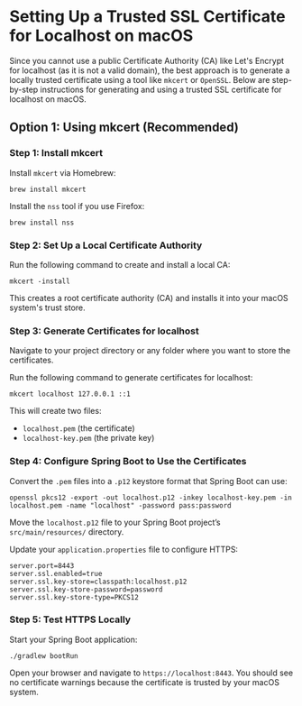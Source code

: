 # Setting Up a Trusted SSL Certificate for Localhost on macOS

Since you cannot use a public Certificate Authority (CA) like Let's Encrypt for localhost (as it is not a valid domain), the best approach is to generate a locally trusted certificate using a tool like `mkcert` or `OpenSSL`. Below are step-by-step instructions for generating and using a trusted SSL certificate for localhost on macOS.

## Option 1: Using mkcert (Recommended)

### Step 1: Install mkcert

Install `mkcert` via Homebrew:

```
brew install mkcert
```


Install the `nss` tool if you use Firefox:

```
brew install nss
```


### Step 2: Set Up a Local Certificate Authority

Run the following command to create and install a local CA:

```
mkcert -install
```

This creates a root certificate authority (CA) and installs it into your macOS system's trust store.

### Step 3: Generate Certificates for localhost

Navigate to your project directory or any folder where you want to store the certificates.

Run the following command to generate certificates for localhost:

```
mkcert localhost 127.0.0.1 ::1
```


This will create two files:
- `localhost.pem` (the certificate)
- `localhost-key.pem` (the private key)

### Step 4: Configure Spring Boot to Use the Certificates

Convert the `.pem` files into a `.p12` keystore format that Spring Boot can use:

```
openssl pkcs12 -export -out localhost.p12 -inkey localhost-key.pem -in localhost.pem -name "localhost" -password pass:password
```

Move the `localhost.p12` file to your Spring Boot project’s `src/main/resources/` directory.

Update your `application.properties` file to configure HTTPS:

```
server.port=8443
server.ssl.enabled=true
server.ssl.key-store=classpath:localhost.p12
server.ssl.key-store-password=password
server.ssl.key-store-type=PKCS12
```


### Step 5: Test HTTPS Locally

Start your Spring Boot application:

```
./gradlew bootRun
```


Open your browser and navigate to `https://localhost:8443`. You should see no certificate warnings because the certificate is trusted by your macOS system.

